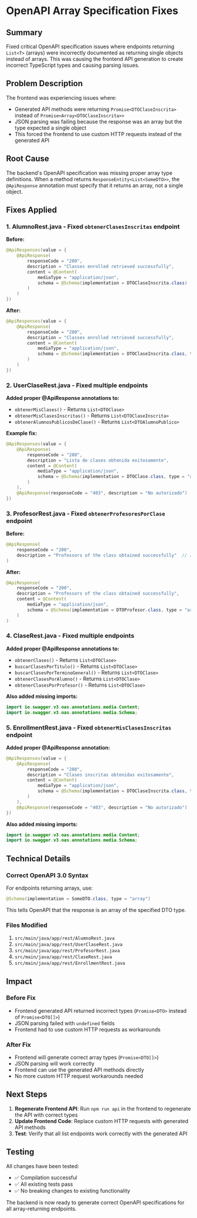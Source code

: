 # OpenAPI Array Specification Fixes

## Summary

Fixed critical OpenAPI specification issues where endpoints returning `List<T>` (arrays) were incorrectly documented as returning single objects instead of arrays. This was causing the frontend API generation to create incorrect TypeScript types and causing parsing issues.

## Problem Description

The frontend was experiencing issues where:
- Generated API methods were returning `Promise<DTOClaseInscrita>` instead of `Promise<Array<DTOClaseInscrita>>`
- JSON parsing was failing because the response was an array but the type expected a single object
- This forced the frontend to use custom HTTP requests instead of the generated API

## Root Cause

The backend's OpenAPI specification was missing proper array type definitions. When a method returns `ResponseEntity<List<SomeDTO>>`, the `@ApiResponse` annotation must specify that it returns an array, not a single object.

## Fixes Applied

### 1. AlumnoRest.java - Fixed `obtenerClasesInscritas` endpoint

**Before:**
```java
@ApiResponses(value = {
    @ApiResponse(
        responseCode = "200",
        description = "Classes enrolled retrieved successfully",
        content = @Content(
            mediaType = "application/json",
            schema = @Schema(implementation = DTOClaseInscrita.class)  // ❌ Missing array type
        )
    )
})
```

**After:**
```java
@ApiResponses(value = {
    @ApiResponse(
        responseCode = "200",
        description = "Classes enrolled retrieved successfully",
        content = @Content(
            mediaType = "application/json",
            schema = @Schema(implementation = DTOClaseInscrita.class, type = "array")  // ✅ Fixed
        )
    )
})
```

### 2. UserClaseRest.java - Fixed multiple endpoints

**Added proper @ApiResponse annotations to:**
- `obtenerMisClases()` - Returns `List<DTOClase>`
- `obtenerMisClasesInscritas()` - Returns `List<DTOClaseInscrita>`
- `obtenerAlumnosPublicosDeClase()` - Returns `List<DTOAlumnoPublico>`

**Example fix:**
```java
@ApiResponses(value = {
    @ApiResponse(
        responseCode = "200",
        description = "Lista de clases obtenida exitosamente",
        content = @Content(
            mediaType = "application/json",
            schema = @Schema(implementation = DTOClase.class, type = "array")
        )
    ),
    @ApiResponse(responseCode = "403", description = "No autorizado")
})
```

### 3. ProfesorRest.java - Fixed `obtenerProfesoresPorClase` endpoint

**Before:**
```java
@ApiResponse(
    responseCode = "200",
    description = "Professors of the class obtained successfully"  // ❌ Missing schema
)
```

**After:**
```java
@ApiResponse(
    responseCode = "200",
    description = "Professors of the class obtained successfully",
    content = @Content(
        mediaType = "application/json",
        schema = @Schema(implementation = DTOProfesor.class, type = "array")
    )
)
```

### 4. ClaseRest.java - Fixed multiple endpoints

**Added proper @ApiResponse annotations to:**
- `obtenerClases()` - Returns `List<DTOClase>`
- `buscarClasesPorTitulo()` - Returns `List<DTOClase>`
- `buscarClasesPorTerminoGeneral()` - Returns `List<DTOClase>`
- `obtenerClasesPorAlumno()` - Returns `List<DTOClase>`
- `obtenerClasesPorProfesor()` - Returns `List<DTOClase>`

**Also added missing imports:**
```java
import io.swagger.v3.oas.annotations.media.Content;
import io.swagger.v3.oas.annotations.media.Schema;
```

### 5. EnrollmentRest.java - Fixed `obtenerMisClasesInscritas` endpoint

**Added proper @ApiResponse annotation:**
```java
@ApiResponses(value = {
    @ApiResponse(
        responseCode = "200",
        description = "Clases inscritas obtenidas exitosamente",
        content = @Content(
            mediaType = "application/json",
            schema = @Schema(implementation = DTOClaseInscrita.class, type = "array")
        )
    ),
    @ApiResponse(responseCode = "403", description = "No autorizado")
})
```

**Also added missing imports:**
```java
import io.swagger.v3.oas.annotations.media.Content;
import io.swagger.v3.oas.annotations.media.Schema;
```

## Technical Details

### Correct OpenAPI 3.0 Syntax

For endpoints returning arrays, use:
```java
@Schema(implementation = SomeDTO.class, type = "array")
```

This tells OpenAPI that the response is an array of the specified DTO type.

### Files Modified

1. `src/main/java/app/rest/AlumnoRest.java`
2. `src/main/java/app/rest/UserClaseRest.java`
3. `src/main/java/app/rest/ProfesorRest.java`
4. `src/main/java/app/rest/ClaseRest.java`
5. `src/main/java/app/rest/EnrollmentRest.java`

## Impact

### Before Fix
- Frontend generated API returned incorrect types (`Promise<DTO>` instead of `Promise<DTO[]>`)
- JSON parsing failed with `undefined` fields
- Frontend had to use custom HTTP requests as workarounds

### After Fix
- Frontend will generate correct array types (`Promise<DTO[]>`)
- JSON parsing will work correctly
- Frontend can use the generated API methods directly
- No more custom HTTP request workarounds needed

## Next Steps

1. **Regenerate Frontend API**: Run `npm run api` in the frontend to regenerate the API with correct types
2. **Update Frontend Code**: Replace custom HTTP requests with generated API methods
3. **Test**: Verify that all list endpoints work correctly with the generated API

## Testing

All changes have been tested:
- ✅ Compilation successful
- ✅ All existing tests pass
- ✅ No breaking changes to existing functionality

The backend is now ready to generate correct OpenAPI specifications for all array-returning endpoints.
